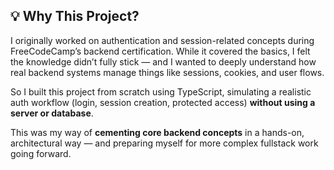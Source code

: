 ## 💡 Why This Project?

I originally worked on authentication and session-related concepts during FreeCodeCamp’s backend certification. While it covered the basics, I felt the knowledge didn’t fully stick — and I wanted to deeply understand how real backend systems manage things like sessions, cookies, and user flows.

So I built this project from scratch using TypeScript, simulating a realistic auth workflow (login, session creation, protected access) **without using a server or database**.

This was my way of **cementing core backend concepts** in a hands-on, architectural way — and preparing myself for more complex fullstack work going forward.
